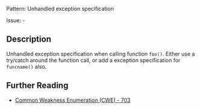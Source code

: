Pattern: Unhandled exception specification

Issue: -

## Description

Unhandled exception specification when calling function `foo()`. Either use a try/catch around the function call, or add a exception specification for `funcname()` also.

## Further Reading

* [Common Weakness Enumeration (CWE) - 703](https://cwe.mitre.org/data/definitions/703.html)
